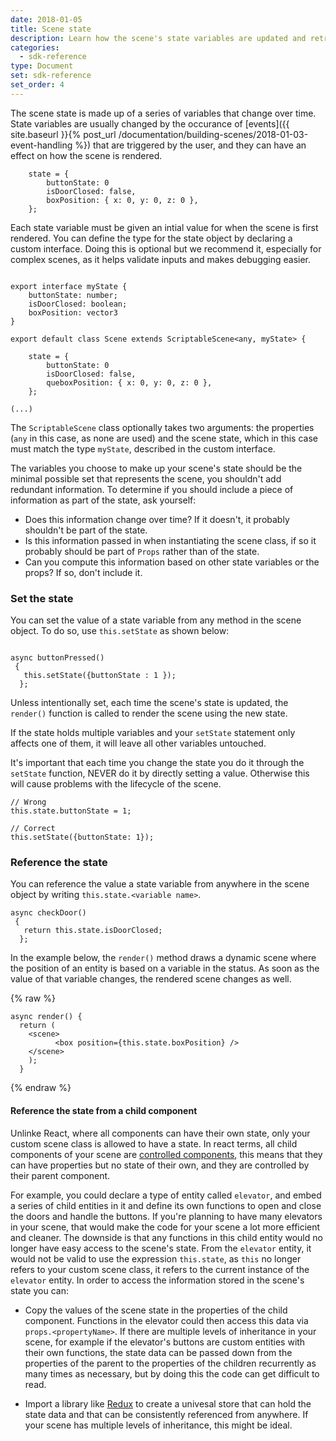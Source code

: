 ```yaml
---
date: 2018-01-05
title: Scene state
description: Learn how the scene's state variables are updated and retrieved.
categories:
  - sdk-reference
type: Document
set: sdk-reference
set_order: 4
---
```




The scene state is made up of a series of variables that change over time. State variables are usually changed by the occurance of [events]({{ site.baseurl }}{% post_url /documentation/building-scenes/2018-01-03-event-handling %}) that are triggered by the user, and they can have an effect on how the scene is rendered.


```tsx
    state = {
        buttonState: 0
        isDoorClosed: false,
        boxPosition: { x: 0, y: 0, z: 0 },
    };
```
Each state variable must be given an intial value for when the scene is first rendered. You can define the type for the state object by declaring a custom interface. Doing this is optional but we recommend it, especially for complex scenes, as it helps validate inputs and makes debugging easier.

```tsx

export interface myState {
    buttonState: number;
    isDoorClosed: boolean;
    boxPosition: vector3
}

export default class Scene extends ScriptableScene<any, myState> {
 
    state = {
        buttonState: 0
        isDoorClosed: false,
        queboxPosition: { x: 0, y: 0, z: 0 },
    };

(...)
```

The `ScriptableScene` class optionally takes two arguments: the properties (`any` in this case, as none are used) and the scene state, which in this case must match the type `myState`, described in the custom interface.

The variables you choose to make up your scene's state should be the minimal possible set that represents the scene, you shouldn't add redundant information. To determine if you should include a piece of information as part of the state, ask yourself:

* Does this information change over time? If it doesn't, it probably shouldn't be part of the state.
* Is this information passed in when instantiating the scene class, if so it probably should be part of `Props` rather than of the state.
* Can you compute this information based on other state variables or the props? If so, don't include it.


### Set the state

You can set the value of a state variable from any method in the scene object. To do so, use `this.setState` as shown below:

```tsx

async buttonPressed()
 {
   this.setState({buttonState : 1 });
  };
```

Unless intentionally set, each time the scene's state is updated, the `render()` function is called to render the scene using the new state.

If the state holds multiple variables and your `setState` statement only affects one of them, it will leave all other variables untouched.

It's important that each time you change the state you do it through the `setState` function, NEVER do it by directly setting a value. Otherwise this will cause problems with the lifecycle of the scene.

```tsx
// Wrong
this.state.buttonState = 1;

// Correct
this.setState({buttonState: 1});
```

### Reference the state

You can reference the value a state variable from anywhere in the scene object by writing `this.state.<variable name>`.

```tsx
async checkDoor()
 {
   return this.state.isDoorClosed;
  };
```

In the example below, the `render()` method draws a dynamic scene where the position of an entity is based on a variable in the status. As soon as the value of that variable changes, the rendered scene changes as well.

{% raw %}
```tsx
async render() {
  return (
    <scene>
          <box position={this.state.boxPosition} />
    </scene>
    );
  }
```
{% endraw %}

#### Reference the state from a child component

Unlinke React, where all components can have their own state, only your custom scene class is allowed to have a state. In react terms, all child components of your scene are [controlled components](https://reactjs.org/docs/forms.html#controlled-components), this means that they can have properties but no state of their own, and they are controlled by their parent component. 

For example, you could declare a type of entity called `elevator`, and embed a series of child entities in it and define its own functions to open and close the doors and handle the buttons. If you're planning to have many elevators in your scene, that would make the code for your scene a lot more efficient and cleaner. The downside is that any functions in this child entity would no longer have easy access to the scene's state. From the `elevator` entity, it would not be valid to use the expression `this.state`, as `this` no longer refers to your custom scene class, it refers to the current instance of the `elevator` entity. In order to access the information stored in the scene's state you can:

* Copy the values of the scene state in the properties of the child component. Functions in the elevator could then access this data via `props.<propertyName>`. If there are multiple levels of inheritance in your scene, for example if the elevator's buttons are custom entities with their own functions, the state data can be passed down from the properties of the parent to the properties of the children recurrently as many times as necessary, but by doing this the code can get difficult to read.

* Import a library like [Redux](https://redux.js.org/) to create a univesal store that can hold the state data and that can be consistently referenced from anywhere. If your scene has multiple levels of inheritance, this might be ideal.

